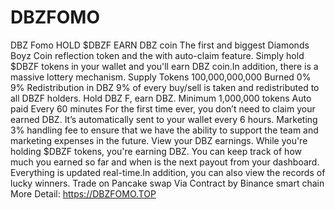 # DBZFOMO
DBZ Fomo HOLD $DBZF EARN DBZ coin   The first and biggest Diamonds Boyz Coin reflection token and the with auto-claim feature. Simply hold $DBZF tokens in your wallet and you'll earn DBZ coin.In addition, there is a massive lottery mechanism.  Supply  Tokens 100,000,000,000  Burned 0%  9% Redistribution in DBZ  9% of every buy/sell is taken and redistributed to all DBZF holders. Hold DBZ F, earn DBZ.  Minimum 1,000,000 tokens  Auto paid  Every 60 minutes  For the first time ever, you don’t need to claim your earned DBZ.  It’s automatically sent to your wallet every 6 hours.  Marketing  3% handling fee to ensure that we have the ability to support the team and marketing expenses in the future.  View your DBZ earnings.  While you're holding $DBZF tokens, you're earning DBZ. You can keep track of how much you earned so far and when is the next payout from your dashboard. Everything is updated real-time.In addition, you can also view the records of lucky winners.  Trade on Pancake swap Via Contract by Binance smart chain  More Detail: https://DBZFOMO.TOP

